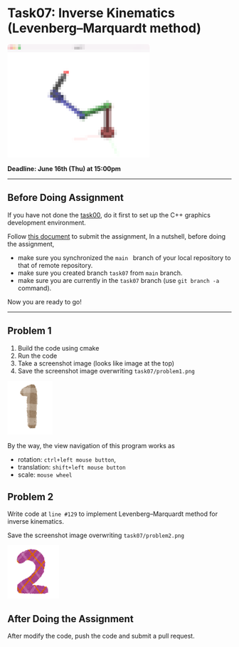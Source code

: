 # Task07: Inverse Kinematics (Levenberg–Marquardt method)

![preview](preview.png)

**Deadline: June 16th (Thu) at 15:00pm**

----

## Before Doing Assignment

If you have not done the [task00](../task00), do it first to set up the C++ graphics development environment.

Follow [this document](../doc/submit.md) to submit the assignment, In a nutshell, before doing the assignment,  
- make sure you synchronized the `main ` branch of your local repository  to that of remote repository.
- make sure you created branch `task07` from `main` branch.
- make sure you are currently in the `task07` branch (use `git branch -a` command).

Now you are ready to go!

---

## Problem 1

1. Build the code using cmake
2. Run the code
3. Take a screenshot image (looks like image at the top)
4. Save the screenshot image overwriting `task07/problem1.png`

![problem1](problem1.png)

By the way, the view navigation of this program works as 
- rotation: `ctrl+left mouse button`,
- translation: `shift+left mouse button`
- scale: `mouse wheel`

## Problem 2

Write code at `line #129` to implement Levenberg–Marquardt method for inverse kinematics.

Save the screenshot image overwriting `task07/problem2.png`

![problem2](problem2.png)


## After Doing the Assignment

After modify the code, push the code and submit a pull request. 
